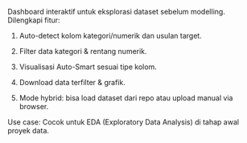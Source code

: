 Dashboard interaktif untuk eksplorasi dataset sebelum modelling.
Dilengkapi fitur:

1. Auto-detect kolom kategori/numerik dan usulan target.

2. Filter data kategori & rentang numerik.

3. Visualisasi Auto-Smart sesuai tipe kolom.

4. Download data terfilter & grafik.

5. Mode hybrid: bisa load dataset dari repo atau upload manual via browser.

Use case: Cocok untuk EDA (Exploratory Data Analysis) di tahap awal proyek data.
